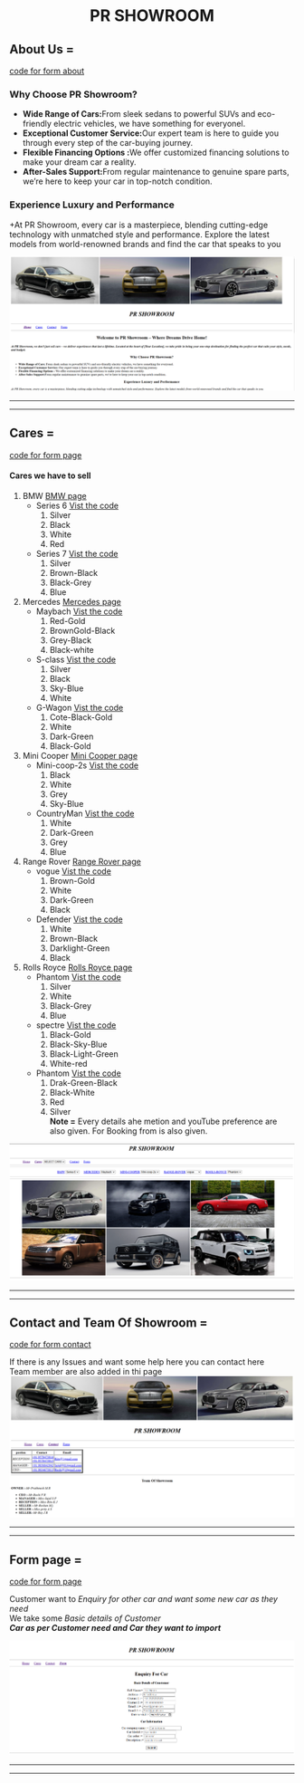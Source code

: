 # <p align="center">PR SHOWROOM</p>
## About Us =
[code for form about](index.html)
 ### Why Choose PR Showroom?

+ <b>Wide Range of Cars:</b>From sleek sedans to powerful SUVs and eco-friendly electric vehicles, we have something for everyonel.
+ <b>Exceptional Customer Service:</b>Our expert team is here to guide you through every step of the car-buying journey.
+ <b>Flexible Financing Options :</b>We offer customized financing solutions to make your dream car a reality.
+ <b>After-Sales Support:</b>From regular maintenance to genuine spare parts, we’re here to keep your car in top-notch condition.

### Experience Luxury and Performance
+At PR Showroom, every car is a masterpiece, blending cutting-edge technology with unmatched style and performance. Explore the latest models from world-renowned brands and find the car that speaks to you

![Home page](./img/img%20for%20readme/home%20page%201.png)
<hr/><hr/>

## Cares =
[code for form page](./code/cars.html)
#### Cares we have to sell
1. BMW [ BMW page](./code/bmw.html)
     - Series 6  [Vist the code](./code/bmwsubpage1.html)
         1. Silver
         2. Black
         3. White
         4. Red
     - Series 7  [Vist the code](./code/bmwsubpage2.html)
        1. Silver
        2. Brown-Black
        3. Black-Grey
        4. Blue
2. Mercedes [ Mercedes page](./code/mercedes.html)
     - Maybach   [Vist the code](./code/mercedessubpage1.html)
        1. Red-Gold
        2. BrownGold-Black
        3. Grey-Black
        4. Black-white
     - S-class   [Vist the code](./code/mercedessubpage2.html)
        1. Silver
        2. Black
        3. Sky-Blue
        4. White
     - G-Wagon   [Vist the code](./code/mercedessubpage3.html)
        1.  Cote-Black-Gold
        2. White
        3. Dark-Green
        4. Black-Gold
3. Mini Cooper [ Mini Cooper page](./code/mercedes.html)
     - Mini-coop-2s  [Vist the code](./code/minicoopersubpage1.html)
        1. Black
        2. White
        3. Grey
        4. Sky-Blue
     - CountryMan   [Vist the code](./code/minicoopersubpage2.html)
        1. White
        2. Dark-Green
        3. Grey
        4. Blue
4. Range Rover  [ Range Rover page](./code/rangerover.html)
      - vogue   [Vist the code](./code/rangeroversubpage1.html)
        1. Brown-Gold
        2. White
        3. Dark-Green
        4. Black
      - Defender [Vist the code](./code/minicoopersubpage2.html)
        1. White
        2. Brown-Black
        3. Darklight-Green
        4. Black
5. Rolls Royce  [ Rolls Royce page](./code/rollsroyce.html)
      - Phantom [Vist the code](./code/rollsroycesubpage1.html)
        1. Silver
        2. White
        3. Black-Grey
        4. Blue
      - spectre  [Vist the code](./code/rollsroycesubpage2.html)
        1. Black-Gold
        2. Black-Sky-Blue
        3. Black-Light-Green
        4. White-red
      - Phantom  [Vist the code](./code/rollsroycesubpage3.html)
        1. Drak-Green-Black
        2. Black-White
        3. Red
        4. Silver<br>
<b>Note =</b> Every details ahe metion and  youTube preference are also given.
For Booking from is also given.

![Cares page](./img/img%20for%20readme/cares%201.png)
<hr/><hr/>

## Contact and Team Of Showroom =
[code for form contact](./code/contact.html)

If there is any Issues and want some help here you can contact here<br>
Team member are also added in thi page
![Contact page ](./img/img%20for%20readme/contact%201.png)
<hr/><hr/>

## Form page =
[code for form page](./code/form.html)

Customer want to <i>Enquiry for other car and want some new car as they need</i> <br>
We take some <i>Basic details of Customer<i><br>
<b>Car  as per Customer need and Car they want to import</b>

![Form page ](./img/img%20for%20readme/form%201.png)
<hr/><hr/>